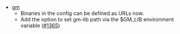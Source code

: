 <!-- markdown-link-check-disable-next-line -->

*   [gm](scripts/gm)
    *   Binaries in the config can be defined as URLs now.
    *   Add the option to set gm-lib path via the $GM\_LIB environment variable ([#1365](https://github.com/informalsystems/ibc-rs/issues/1365))
